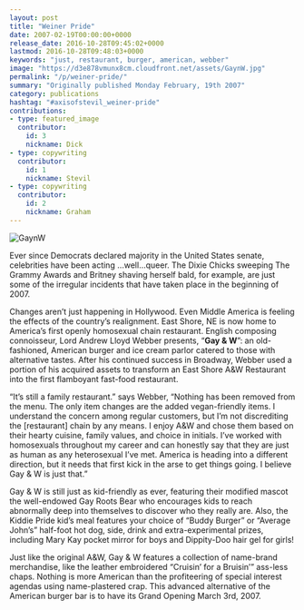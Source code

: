 ```yaml
---
layout: post
title: "Weiner Pride"
date: 2007-02-19T00:00:00+0000
release_date: 2016-10-28T09:45:02+0000
lastmod: 2016-10-28T09:48:03+0000
keywords: "just, restaurant, burger, american, webber"
image: "https://d3e878vmunx8cm.cloudfront.net/assets/GaynW.jpg"
permalink: "/p/weiner-pride/"
summary: "Originally published Monday February, 19th 2007"
category: publications
hashtag: "#axisofstevil_weiner-pride"
contributions:
- type: featured_image
  contributor:
    id: 3
    nickname: Dick
- type: copywriting
  contributor:
    id: 1
    nickname: Stevil
- type: copywriting
  contributor:
    id: 2
    nickname: Graham
---
```


[Id_1]: https://d3e878vmunx8cm.cloudfront.net/assets/GaynW.jpg "GaynW"
![GaynW][Id_1]

Ever since Democrats declared majority in the United States senate, celebrities have been acting …well…queer.  The Dixie Chicks sweeping The Grammy Awards and Britney shaving herself bald, for example, are just some of the irregular incidents that have taken place in the beginning of 2007.  

Changes aren’t just happening in Hollywood.  Even Middle America is feeling the effects of the country’s realignment.  East Shore, NE is now home to America’s first openly homosexual chain restaurant.  English composing connoisseur, Lord Andrew Lloyd Webber presents, “**Gay & W**”: an old-fashioned, American burger and ice cream parlor catered to those with alternative tastes. After his continued success in Broadway, Webber used a portion of his acquired assets to transform an East Shore A&W Restaurant into the first flamboyant fast-food restaurant.  

“It’s still a family restaurant.” says Webber, “Nothing has been removed from the menu. The only item changes are the added vegan-friendly items. I understand the concern among regular customers, but I’m not discrediting the [restaurant] chain by any means.  I enjoy A&W and chose them based on their hearty cuisine, family values, and choice in initials.  I’ve worked with homosexuals throughout my career and can honestly say that they are just as human as any heterosexual I’ve met.  America is heading into a different direction, but it needs that first kick in the arse to get things going.  I believe Gay & W is just that.”

Gay & W is still just as kid-friendly as ever, featuring their modified mascot the well-endowed Gay Roots Bear who encourages kids to reach abnormally deep into themselves to discover who they really are.  Also, the Kiddie Pride kid’s meal features your choice of “Buddy Burger” or “Average John’s” half-foot hot dog, side, drink and extra-experimental prizes, including Mary Kay pocket mirror for boys and Dippity-Doo hair gel for girls! 

Just like the original A&W, Gay & W features a collection of name-brand merchandise, like the leather embroidered “Cruisin’ for a Bruisin’” ass-less chaps. Nothing is more American than the profiteering of special interest agendas using name-plastered crap. This advanced alternative of the American burger bar is to have its Grand Opening March 3rd, 2007.
